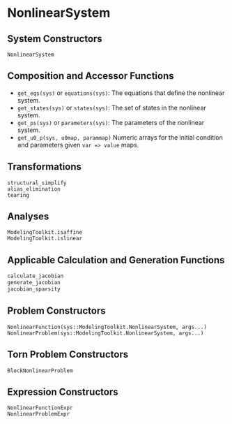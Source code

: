 # NonlinearSystem

## System Constructors

```@docs
NonlinearSystem
```

## Composition and Accessor Functions

  - `get_eqs(sys)` or `equations(sys)`: The equations that define the nonlinear system.
  - `get_states(sys)` or `states(sys)`: The set of states in the nonlinear system.
  - `get_ps(sys)` or `parameters(sys)`: The parameters of the nonlinear system.
  - `get_u0_p(sys, u0map, parammap)` Numeric arrays for the initial condition and parameters given `var => value` maps.

## Transformations

```@docs
structural_simplify
alias_elimination
tearing
```

## Analyses

```@docs
ModelingToolkit.isaffine
ModelingToolkit.islinear
```

## Applicable Calculation and Generation Functions

```julia
calculate_jacobian
generate_jacobian
jacobian_sparsity
```

## Problem Constructors

```@docs
NonlinearFunction(sys::ModelingToolkit.NonlinearSystem, args...)
NonlinearProblem(sys::ModelingToolkit.NonlinearSystem, args...)
```

## Torn Problem Constructors

```@docs
BlockNonlinearProblem
```

## Expression Constructors

```@docs
NonlinearFunctionExpr
NonlinearProblemExpr
```
